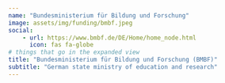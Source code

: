 ```yaml
---
name: "Bundesministerium für Bildung und Forschung"
image: assets/img/funding/bmbf.jpeg
social:
    - url: https://www.bmbf.de/DE/Home/home_node.html
      icon: fas fa-globe
# things that go in the expanded view
title: "Bundesministerium für Bildung und Forschung (BMBF)"
subtitle: "German state ministry of education and research"
---
```

